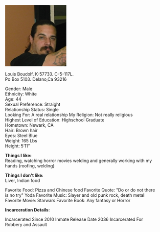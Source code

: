 
<img width="200" height="200" src="https://raw.githubusercontent.com/LouisBoudolf/profile/master/Louis.jpg" />

Louis Boudolf. K-57733. C-5-117L.  
Po Box 5103. Delano,Ca 93216   



   Gender: Male  
   Ethnicity: White  
   Age: 44  
   Sexual Preference: Straight  
   Relationship Status: Single  
   Looking For: A real relationship
   My Religion: Not really religious  
   Highest Level of Education: Highschool Graduate  
   Hometown: Newark, CA  
   Hair: Brown hair  
   Eyes: Steel Blue  
   Weight: 165 Lbs  
   Height: 5’11”  
     
 **Things I like:**  
   Reading, watching horror movies welding and generally working with my hands (roofing, welding)  
   
 **Things I don't like:**  
   Liver, Indian food  
    
  
   Favorite Food: Pizza and Chinese food 
   Favorite Quote: "Do or do not there is no try" Yoda 
   Favorite Music: Slayer and old punk rock, death metal
   Favorite Movie: Starwars 
   Favorite Book: Any fantasy or Horror 
  
  
  **Incarceration Details:**

   Incarcerated Since 2010
   Inmate Release Date 2036
   Incarcerated For Robbery and Assault

